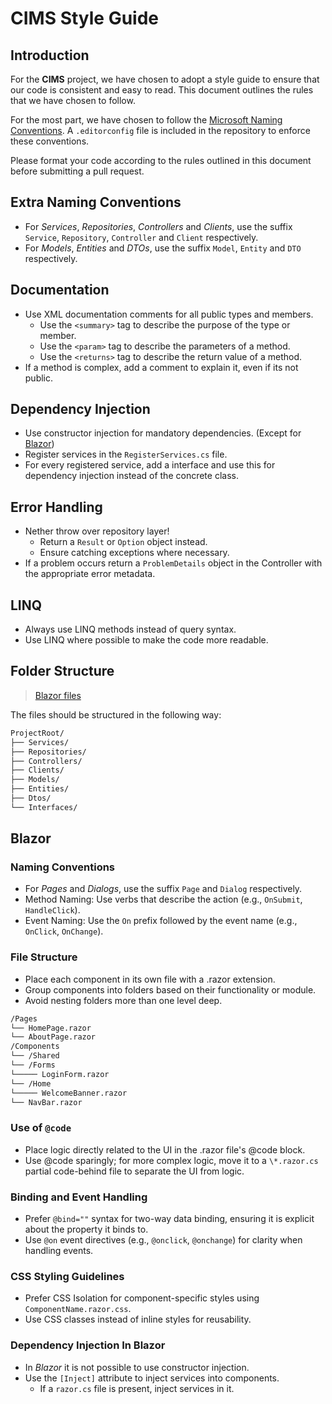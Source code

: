 # CIMS Style Guide

## Introduction

For the **CIMS** project, we have chosen to adopt a style guide to ensure that our code is consistent and easy to read.
This document outlines the rules that we have chosen to follow.

For the most part, we have chosen to follow the [Microsoft Naming Conventions](<https://learn.microsoft.com/en-us/previous-versions/dotnet/netframework-1.1/xzf533w0(v=vs.71)>).
A `.editorconfig` file is included in the repository to enforce these conventions.

Please format your code according to the rules outlined in this document before submitting a pull request.

## Extra Naming Conventions

- For _Services_, _Repositories_, _Controllers_ and _Clients_, use the suffix `Service`, `Repository`, `Controller` and `Client` respectively.
- For _Models_, _Entities_ and _DTOs_, use the suffix `Model`, `Entity` and `DTO` respectively.

## Documentation

- Use XML documentation comments for all public types and members.
  - Use the `<summary>` tag to describe the purpose of the type or member.
  - Use the `<param>` tag to describe the parameters of a method.
  - Use the `<returns>` tag to describe the return value of a method.
- If a method is complex, add a comment to explain it, even if its not public.

## Dependency Injection

- Use constructor injection for mandatory dependencies. (Except for [Blazor](#dependency-injection-in-blazor))
- Register services in the `RegisterServices.cs` file.
- For every registered service, add a interface and use this for dependency injection instead of the concrete class.

## Error Handling

- Nether throw over repository layer!
  - Return a `Result` or `Option` object instead.
  - Ensure catching exceptions where necessary.
- If a problem occurs return a `ProblemDetails` object in the Controller with the appropriate error metadata.

## LINQ

- Always use LINQ methods instead of query syntax.
- Use LINQ where possible to make the code more readable.

## Folder Structure

> [Blazor files](#file-structure)

The files should be structured in the following way:

```markdown
ProjectRoot/
├── Services/
├── Repositories/
├── Controllers/
├── Clients/
├── Models/
├── Entities/
├── Dtos/
└── Interfaces/
```

## Blazor

### Naming Conventions

- For _Pages_ and _Dialogs_, use the suffix `Page` and `Dialog` respectively.
- Method Naming: Use verbs that describe the action (e.g., `OnSubmit`, `HandleClick`).
- Event Naming: Use the `On` prefix followed by the event name (e.g., `OnClick`, `OnChange`).

### File Structure

- Place each component in its own file with a .razor extension.
- Group components into folders based on their functionality or module.
- Avoid nesting folders more than one level deep.

```markdown
/Pages
└── HomePage.razor
└── AboutPage.razor
/Components
└── /Shared
└── /Forms
└───── LoginForm.razor
└── /Home
└───── WelcomeBanner.razor
└── NavBar.razor
```

### Use of `@code`

- Place logic directly related to the UI in the .razor file's @code block.
- Use @code sparingly; for more complex logic, move it to a `\*.razor.cs` partial code-behind file to separate the UI from logic.

### Binding and Event Handling

- Prefer `@bind=""` syntax for two-way data binding, ensuring it is explicit about the property it binds to.
- Use `@on` event directives (e.g., `@onclick`, `@onchange`) for clarity when handling events.

### CSS Styling Guidelines

- Prefer CSS Isolation for component-specific styles using `ComponentName.razor.css`.
- Use CSS classes instead of inline styles for reusability.

### Dependency Injection In Blazor

- In _Blazor_ it is not possible to use constructor injection.
- Use the `[Inject]` attribute to inject services into components.
  - If a `razor.cs` file is present, inject services in it.
